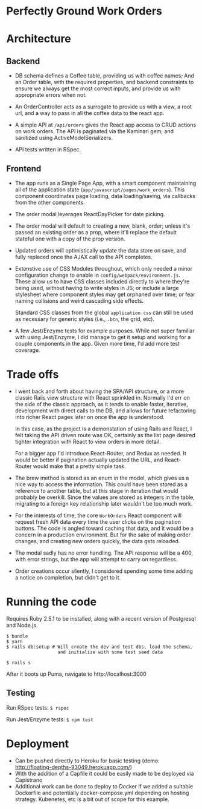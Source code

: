 # Perfectly Ground Work Orders

# Architecture

## Backend

* DB schema defines a Coffee table, providing us with coffee names;
  And an Order table, with the required properties, and backend constraints to ensure we
  always get the most correct inputs, and provide us with appropriate errors when not.

* An OrderController acts as a surrogate to provide us with a view, a root url, and a way
  to pass in all the coffee data to the react app.

* A simple API at `/api/orders` gives the React app access to CRUD actions on work orders.
  The API is paginated via the Kaminari gem; and sanitized using ActiveModelSerializers.

* API tests written in RSpec.

## Frontend

* The app runs as a Single Page App, with a smart component maintaining all of the application
  state (`app/javascript/pages/work_orders`). This component coordinates page loading, data
  loading/saving, via callbacks from the other components.

* The order modal leverages ReactDayPicker for date picking.

* The order modal will default to creating a new, blank, order; unless it's passed an existing
  order as a prop, where it'll replace the default stateful one with a copy of the prop version.

* Updated orders will optimistically update the data store on save, and fully replaced once
  the AJAX call to the API completes.

* Extenstive use of CSS Modules throughout, which only needed a minor configuration change to
  enable in `config/webpack/environment.js`. These allow us to have CSS classes included directly
  to where they're being used, without having to write styles in JS; or include a large stylesheet
  where component styles may get orphaned over time; or fear naming collisions and weird
  cascading side effects.

  Standard CSS classes from the global `application.css` can still be used as necessary for
  generic styles (i.e., `.btn`, the grid, etc).

* A few Jest/Enzyme tests for example purposes. While not super familiar with using Jest/Enzyme,
  I did manage to get it setup and working for a couple components in the app. Given more time,
  I'd add more test coverage.

# Trade offs

* I went back and forth about having the SPA/API structure, or a more classic Rails view
  structure with React sprinkled in. Normally I'd err on the side of the classic approach,
  as it tends to enable faster, iterative, development with direct calls to the DB, and
  allows for future refactoring into richer React pages later on once the app is understood.

  In this case, as the project is a demonstation of using Rails and React, I felt taking the
  API driven route was OK, certainly as the list page desired tighter integration with React
  to view orders in more detail.

  For a bigger app I'd introduce React-Router, and Redux as needed. It would be better if
  pagination actually updated the URL, and React-Router would make that a pretty simple task.

* The brew method is stored as an enum in the model, which gives us a nice way to access
  the information. This could have been stored as a reference to another table, but at
  this stage in iteration that would probably be overkill. Since the values are stored
  as integers in the table, migrating to a foreign key relationship later wouldn't be too
  much work.

* For the interests of time, the core `WorkOrders` React component will request fresh API data
  every time the user clicks on the pagination buttons. The code is angled toward caching that
  data, and it would be a concern in a production environment. But for the sake of making order
  changes, and creating new orders quickly, the data gets reloaded.

* The modal sadly has no error handling. The API response will be a 400, with error strings,
  but the app will attempt to carry on regardless.

* Order creations occur silently, I considered spending some time adding a notice on completion,
  but didn't get to it.

# Running the code

Requires Ruby 2.5.1 to be installed, along with a recent version of Postgresql and Node.js.

```
$ bundle
$ yarn
$ rails db:setup # Will create the dev and test dbs, load the schema,
                   and initialize with some test seed data

$ rails s
```

After it boots up Puma, navigate to http://localhost:3000

## Testing

Run RSpec tests:
  ``$ rspec``

Run Jest/Enzyme tests:
  ``$ npm test``


# Deployment

* Can be pushed directly to Heroku for basic testing (demo: http://floating-depths-93049.herokuapp.com/)
* With the addition of a Capfile it could be easily made to be deployed via Capistrano
* Additional work can be done to deploy to Docker if we added a suitable Dockerfile and potentially docker-compose.yml depending on hosting strategy. Kubenetes, etc is a bit out of scope for this example.
